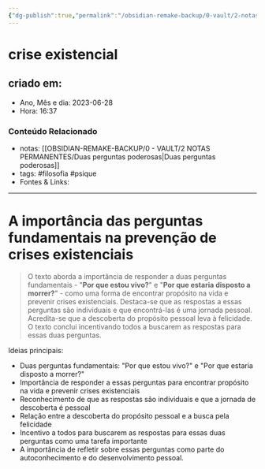```yaml
---
{"dg-publish":true,"permalink":"/obsidian-remake-backup/0-vault/2-notas-permanentes/crise-existencial/","tags":["permanente","filosofia","psique"],"dgHomeLink":true,"dgShowLocalGraph":true,"dgShowFileTree":true,"dgEnableSearch":true,"noteIcon":""}
---
```


# crise existencial

## criado em: 
-  Ano, Mês e dia: 2023-06-28
- Hora: 16:37

### Conteúdo Relacionado
- notas: [[OBSIDIAN-REMAKE-BACKUP/0 - VAULT/2 NOTAS PERMANENTES/Duas perguntas poderosas\|Duas perguntas poderosas]]
- tags: #filosofia #psique 
- Fontes & Links: 
---

# A importância das perguntas fundamentais na prevenção de crises existenciais

>O texto aborda a importância de responder a duas perguntas fundamentais - "**Por que estou vivo?**" e "**Por que estaria disposto a morrer?**" - como uma forma de encontrar propósito na vida e prevenir crises existenciais. Destaca-se que as respostas a essas perguntas são individuais e que encontrá-las é uma jornada pessoal. Acredita-se que a descoberta do propósito pessoal leva à felicidade. O texto conclui incentivando todos a buscarem as respostas para essas duas perguntas.

Ideias principais:
- Duas perguntas fundamentais: "Por que estou vivo?" e "Por que estaria disposto a morrer?"
- Importância de responder a essas perguntas para encontrar propósito na vida e prevenir crises existenciais
- Reconhecimento de que as respostas são individuais e que a jornada de descoberta é pessoal
- Relação entre a descoberta do propósito pessoal e a busca pela felicidade
- Incentivo a todos para buscarem as respostas para essas duas perguntas como uma tarefa importante
- A importância de refletir sobre essas perguntas como parte do autoconhecimento e do desenvolvimento pessoal.